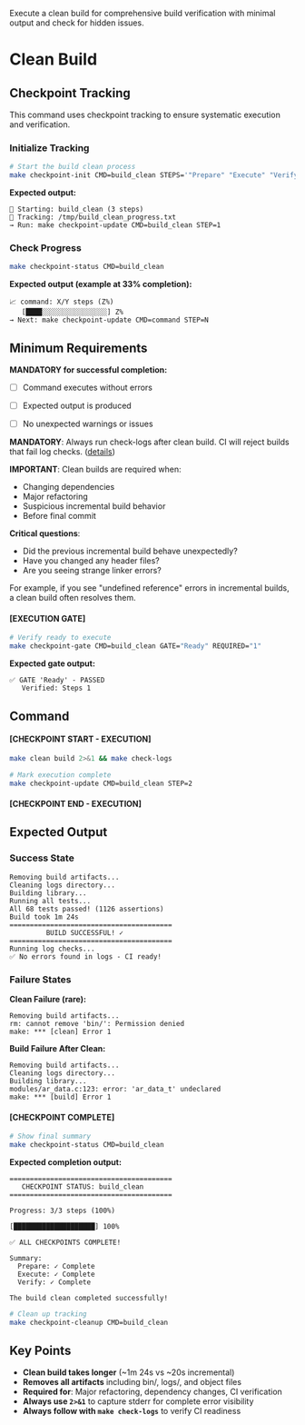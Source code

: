 Execute a clean build for comprehensive build verification with minimal output and check for hidden issues.


# Clean Build
## Checkpoint Tracking

This command uses checkpoint tracking to ensure systematic execution and verification.

### Initialize Tracking
```bash
# Start the build clean process
make checkpoint-init CMD=build_clean STEPS='"Prepare" "Execute" "Verify"'
```

**Expected output:**
```
📍 Starting: build_clean (3 steps)
📁 Tracking: /tmp/build_clean_progress.txt
→ Run: make checkpoint-update CMD=build_clean STEP=1
```

### Check Progress
```bash
make checkpoint-status CMD=build_clean
```

**Expected output (example at 33% completion):**
```
📈 command: X/Y steps (Z%)
   [████░░░░░░░░░░░░░░░░] Z%
→ Next: make checkpoint-update CMD=command STEP=N
```

## Minimum Requirements

**MANDATORY for successful completion:**
- [ ] Command executes without errors
- [ ] Expected output is produced
- [ ] No unexpected warnings or issues




**MANDATORY**: Always run check-logs after clean build. CI will reject builds that fail log checks. ([details](../../../kb/build-verification-before-commit.md))

**IMPORTANT**: Clean builds are required when:
- Changing dependencies
- Major refactoring
- Suspicious incremental build behavior
- Before final commit

**Critical questions**:
- Did the previous incremental build behave unexpectedly?
- Have you changed any header files?
- Are you seeing strange linker errors?

For example, if you see "undefined reference" errors in incremental builds, a clean build often resolves them.

#### [EXECUTION GATE]
```bash
# Verify ready to execute
make checkpoint-gate CMD=build_clean GATE="Ready" REQUIRED="1"
```

**Expected gate output:**
```
✅ GATE 'Ready' - PASSED
   Verified: Steps 1
```

## Command

#### [CHECKPOINT START - EXECUTION]

```bash
make clean build 2>&1 && make check-logs

# Mark execution complete
make checkpoint-update CMD=build_clean STEP=2
```


#### [CHECKPOINT END - EXECUTION]
## Expected Output

### Success State
```
Removing build artifacts...
Cleaning logs directory...
Building library...
Running all tests...
All 68 tests passed! (1126 assertions)
Build took 1m 24s
========================================
         BUILD SUCCESSFUL! ✓
========================================
Running log checks...
✅ No errors found in logs - CI ready!
```

### Failure States

**Clean Failure (rare):**
```
Removing build artifacts...
rm: cannot remove 'bin/': Permission denied
make: *** [clean] Error 1
```

**Build Failure After Clean:**
```
Removing build artifacts...
Cleaning logs directory...
Building library...
modules/ar_data.c:123: error: 'ar_data_t' undeclared
make: *** [build] Error 1
```


#### [CHECKPOINT COMPLETE]
```bash
# Show final summary
make checkpoint-status CMD=build_clean
```

**Expected completion output:**
```
========================================
   CHECKPOINT STATUS: build_clean
========================================

Progress: 3/3 steps (100%)

[████████████████████] 100%

✅ ALL CHECKPOINTS COMPLETE!

Summary:
  Prepare: ✓ Complete
  Execute: ✓ Complete  
  Verify: ✓ Complete

The build clean completed successfully!
```

```bash
# Clean up tracking
make checkpoint-cleanup CMD=build_clean
```

## Key Points

- **Clean build takes longer** (~1m 24s vs ~20s incremental)
- **Removes all artifacts** including bin/, logs/, and object files
- **Required for**: Major refactoring, dependency changes, CI verification
- **Always use `2>&1`** to capture stderr for complete error visibility
- **Always follow with `make check-logs`** to verify CI readiness